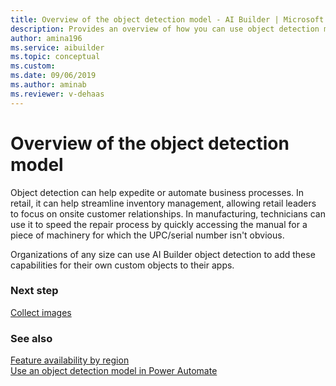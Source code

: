 ```yaml
---
title: Overview of the object detection model - AI Builder | Microsoft Docs
description: Provides an overview of how you can use object detection models in AI Builder to add intelligence to your apps
author: amina196
ms.service: aibuilder
ms.topic: conceptual
ms.custom: 
ms.date: 09/06/2019
ms.author: aminab
ms.reviewer: v-dehaas
---
```


# Overview of the object detection model

Object detection can help expedite or automate business processes. In retail, it can help streamline inventory management, allowing retail leaders to focus on onsite customer relationships. In manufacturing, technicians can use it to speed the repair process by quickly accessing the manual for a piece of machinery for which the UPC/serial number isn't obvious.

Organizations of any size can use AI Builder object detection to add these capabilities for their own custom objects to their apps.

### Next step

[Collect images](collect-images.md)

### See also

[Feature availability by region](availability-region.md)  
[Use an object detection model in Power Automate](object-detection-model-in-flow.md)
